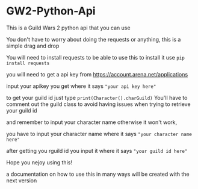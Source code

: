 # GW2-Python-Api
This is a Guild Wars 2 python api that you can use

You don't have to worry about doing the requests or anything, this is a simple drag and drop

You will need to install requests to be able to use this
to install it use ```pip install requests```

you will need to get a api key from https://account.arena.net/applications

input your apikey you get where it says ```"your api key here"```

to get your guild id just type ```print(Character().charGuild)```
You'll have to comment out the guild class to avoid having issues when trying to retrieve your guild id

and remember to input your character name otherwise it won't work, 

you have to input your character name where it says ```"your character name here"```

after getting you rguild id you input it where it says ```"your guild id here"```


Hope you nejoy using this!

a documentation on how to use this in many ways will be created with the next version
